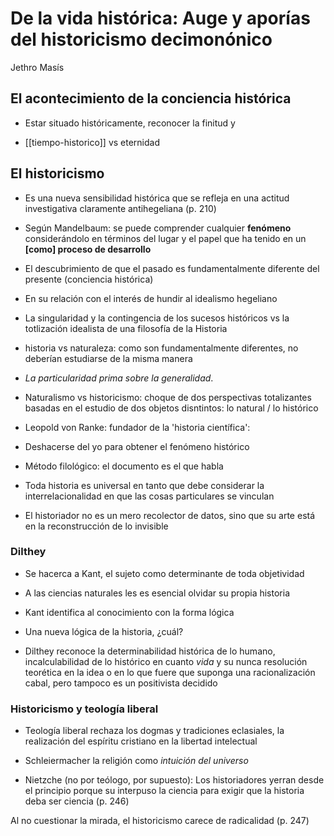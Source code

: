 # De la vida histórica: Auge y aporías del historicismo decimonónico
Jethro Masís

## El acontecimiento de la conciencia histórica

- Estar situado históricamente, reconocer la finitud y

- [[tiempo-historico]] vs eternidad

## El historicismo

- Es una nueva sensibilidad histórica que se refleja en una actitud investigativa claramente antihegeliana (p. 210)

- Según Mandelbaum: se puede comprender cualquier **fenómeno** considerándolo en términos del lugar y el papel que ha tenido en un **[como] proceso de desarrollo**

- El descubrimiento de que el pasado es fundamentalmente diferente del presente (conciencia histórica)

- En su relación con el interés de hundir al idealismo hegeliano

- La singularidad y la contingencia de los sucesos históricos vs la totlización idealista de una filosofía de la Historia

- historia vs naturaleza: como son fundamentalmente diferentes, no deberían estudiarse de la misma manera

- *La particularidad prima sobre la generalidad*.

- Naturalismo vs historicismo: choque de dos perspectivas totalizantes basadas en el estudio de dos objetos disntintos: lo natural / lo histórico

- Leopold von Ranke: fundador de la 'historia científica':

- Deshacerse del yo para obtener el fenómeno histórico

- Método filológico: el documento es el que habla

- Toda historia es universal en tanto que debe considerar la interrelacionalidad en que las cosas particulares se vinculan

- El historiador no es un mero recolector de datos, sino que su arte está en la reconstrucción de lo invisible

### Dilthey

- Se hacerca a Kant, el sujeto como determinante de toda objetividad

- A las ciencias naturales les es esencial olvidar su propia historia

- Kant identifica al conocimiento con la forma lógica

- Una nueva lógica de la historia, ¿cuál?

- Dilthey reconoce la determinabilidad histórica de lo humano, incalculabilidad de lo histórico en cuanto *vida* y su nunca resolución teorética en la idea o en lo que fuere que suponga una racionalización cabal, pero tampoco es un positivista decidido

### Historicismo y teología liberal

- Teología liberal rechaza los dogmas y tradiciones eclasiales, la realización del espíritu cristiano en la libertad intelectual

- Schleiermacher la religión como *intuición del universo*

- Nietzche (no por teólogo, por supuesto): Los historiadores yerran desde el principio porque su interpuso la ciencia para exigir que la historia deba ser ciencia (p. 246)

Al no cuestionar la mirada, el historicismo carece de radicalidad (p. 247)

